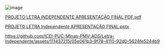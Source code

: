 



![image](https://github.com/ICEI-PUC-Minas-PMV-ADS/Letra-Independente/assets/111437215/359e0484-adb4-46df-bf6f-09b445fe54e8)


[PROJETO LETRA INDEPENDENTE APRESENTAÇÃO FINAL PDF.pdf](https://github.com/ICEI-PUC-Minas-PMV-ADS/Letra-Independente/files/11782529/PROJETO.LETRA.INDEPENDENTE.APRESENTACAO.FINAL.PDF.pdf)

[PROJETO LETRA Independente APRESENTAÇÃO FINAL.pptx](https://github.com/ICEI-PUC-Minas-PMV-ADS/Letra-Independente/files/11782530/PROJETO.LETRA.Independente.APRESENTACAO.FINAL.pptx)






https://github.com/ICEI-PUC-Minas-PMV-ADS/Letra-Independente/assets/111437215/05e061b3-9f78-4110-92d0-5624fe5244b9


